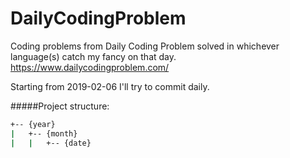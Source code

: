# DailyCodingProblem
Coding problems from Daily Coding Problem solved in whichever language(s) catch my fancy on that day.
https://www.dailycodingproblem.com/

Starting from 2019-02-06 I'll try to commit daily.

#####Project structure:
```bash
+-- {year}
|   +-- {month}
|   |   +-- {date}
```